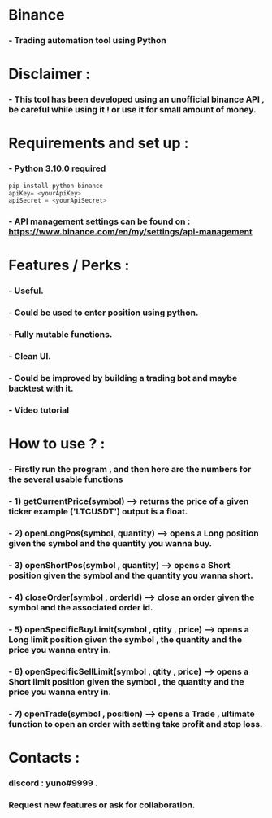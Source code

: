 # Binance 

### - Trading automation tool using Python

# Disclaimer :

### - This tool has been developed using an unofficial binance API , be careful while using it ! or use it for small amount of money.

# Requirements and set up  : 

### -  Python 3.10.0 required

```python
pip install python-binance
apiKey= <yourApiKey>
apiSecret = <yourApiSecret>
```
### - API management settings can be found on : https://www.binance.com/en/my/settings/api-management

# Features / Perks :

### -  Useful.
### -  Could be used to enter position using python.
### -  Fully mutable functions.
### -  Clean UI.
### -  Could be improved by building a trading bot and maybe backtest with it.
### -  Video tutorial 


# How to use ?  :

### -  Firstly run the program , and then here are the numbers for the several usable functions
### -  1) getCurrentPrice(symbol) --> returns the price of a given ticker example  ('LTCUSDT') output is a float.
### -  2) openLongPos(symbol, quantity) --> opens a Long position given the symbol and the quantity you wanna buy.
### -  3) openShortPos(symbol , quantity) --> opens a Short position given the symbol and the quantity you wanna short.
### -  4) closeOrder(symbol , orderId) --> close an order given the symbol and the associated order id.
### -  5) openSpecificBuyLimit(symbol , qtity , price) --> opens a Long limit position given the symbol , the quantity and the price you wanna entry in.
### -  6) openSpecificSellLimit(symbol , qtity , price) --> opens a Short limit position given the symbol , the quantity and the price you wanna entry in.
### -  7) openTrade(symbol , position) --> opens a Trade , ultimate function to open an order with setting take profit and stop loss.

# Contacts : 

### discord : **yuno#9999** .
### Request new features or ask for collaboration.
